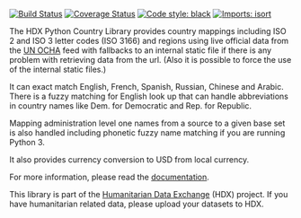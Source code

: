 [![Build Status](https://github.com/OCHA-DAP/hdx-python-country/workflows/build/badge.svg)](https://github.com/OCHA-DAP/hdx-python-country/actions?query=workflow%3Abuild)
[![Coverage Status](https://codecov.io/gh/OCHA-DAP/hdx-python-country/branch/main/graph/badge.svg?token=JpWZc5js4y)](https://codecov.io/gh/OCHA-DAP/hdx-python-country)
[![Code style: black](https://img.shields.io/badge/code%20style-black-000000.svg)](https://github.com/psf/black)
[![Imports: isort](https://img.shields.io/badge/%20imports-isort-%231674b1?style=flat&labelColor=ef8336)](https://pycqa.github.io/isort/)

The HDX Python Country Library provides country mappings including ISO 2 and ISO 3 letter codes (ISO 3166) and regions 
using live official data from the [UN OCHA](https://vocabulary.unocha.org/) feed with fallbacks to an internal static 
file if there is any problem with retrieving data from the url. (Also it is possible to force the use of the internal 
static files.)

It can exact match English, French, Spanish, Russian, Chinese and Arabic. There is a fuzzy matching for English look up 
that can handle abbreviations in country names like Dem. for Democratic and Rep. for Republic.

Mapping administration level one names from a source to a given base set is also handled including phonetic fuzzy name 
matching if you are running Python 3.  

It also provides currency conversion to USD from local currency.

For more information, please read the [documentation](https://hdx-python-country.readthedocs.io/en/latest/). 

This library is part of the [Humanitarian Data Exchange](https://data.humdata.org/) (HDX) project. If you have 
humanitarian related data, please upload your datasets to HDX.
